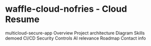 # waffle-cloud-nofries - Cloud Resume
multicloud-secure-app
Overview
Project architecture Diagram
Skills demoed
CI/CD
Security Controls
AI relevance 
Roadmap
Contact info
